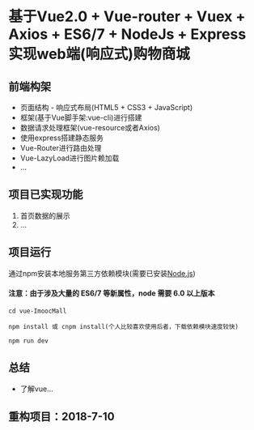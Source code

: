 # 基于Vue2.0 + Vue-router + Vuex + Axios + ES6/7 + NodeJs + Express 实现web端(响应式)购物商城

## 前端构架

- 页面结构 - 响应式布局(HTML5 + CSS3 + JavaScript)
- 框架(基于Vue脚手架:vue-cli)进行搭建
- 数据请求处理框架(vue-resource或者Axios)
- 使用express搭建静态服务
- Vue-Router进行路由处理
- Vue-LazyLoad进行图片赖加载
- ...

## 项目已实现功能

1. 首页数据的展示
2. ...

## 项目运行

通过npm安装本地服务第三方依赖模块(需要已安装[Node.js](https://nodejs.org/))

#### 注意：由于涉及大量的 ES6/7 等新属性，node 需要 6.0 以上版本
```
cd vue-ImoocMall

npm install 或 cnpm install(个人比较喜欢使用后者，下载依赖模块速度较快)

npm run dev

```
## 总结

- 了解vue...

## 重构项目：2018-7-10
